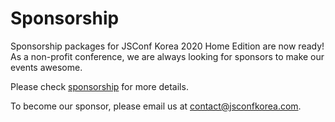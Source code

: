 # Sponsorship

Sponsorship packages for JSConf Korea 2020 Home Edition are now ready! As a non-profit conference, we are always looking for sponsors to make our events awesome.

Please check [sponsorship](https://drive.google.com/file/d/1fggisZSF6g4bBZ4Zq710_9Qwh8xTpUwO/view?usp=sharing) for more details.

To become our sponsor, please email us at [contact@jsconfkorea.com](mailto:contact@jsconfkorea.com).

